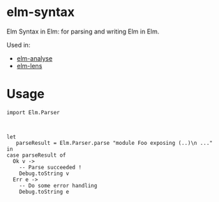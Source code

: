 # elm-syntax

Elm Syntax in Elm: for parsing and writing Elm in Elm.

Used in:

* [elm-analyse](https://github.com/stil4m/elm-analyse)
* [elm-lens](https://github.com/mbuscemi/elm-lens)

# Usage

```
import Elm.Parser



let 
   parseResult = Elm.Parser.parse "module Foo exposing (..)\n ..."
in
case parseResult of
  Ok v ->
    -- Parse succeeded !
    Debug.toString v
  Err e ->
    -- Do some error handling
    Debug.toString e
```

